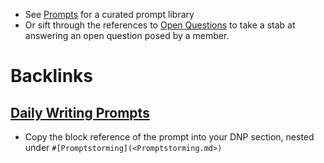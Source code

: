 - See [Prompts](<Prompts.md>) for a curated prompt library 
- Or sift through the references to [Open Questions](<Open Questions.md>) to take a stab at answering an open question posed by a member. 

# Backlinks
## [Daily Writing Prompts](<Daily Writing Prompts.md>)
- Copy the block reference of the prompt into your DNP section, nested under `#[Promptstorming](<Promptstorming.md>)`

